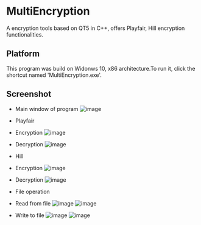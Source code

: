 # MultiEncryption
A encryption tools based on QT5 in C++, offers Playfair, Hill encryption functionalities.

## Platform
This program was build on Widonws 10, x86 architecture.To run it, click the shortcut named 'MultiEncryption.exe'.

## Screenshot

- Main window of program
![image](https://github.com/gaunthan/MultiEncryption/blob/master/images/MainWindow.png)

- Playfair
 - Encryption
![image](https://github.com/gaunthan/MultiEncryption/blob/master/images/PlayfairEncryption.png)
 - Decryption
![image](https://github.com/gaunthan/MultiEncryption/blob/master/images/PlayfairDecryption.png)

- Hill
 - Encryption
![image](https://github.com/gaunthan/MultiEncryption/blob/master/images/HillEncryption.png)
 - Decryption
![image](https://github.com/gaunthan/MultiEncryption/blob/master/images/HillDecryption.png)

- File operation
 - Read from file
![image](https://github.com/gaunthan/MultiEncryption/blob/master/images/ReadFileAction.png)
![image](https://github.com/gaunthan/MultiEncryption/blob/master/images/ReadFileAction2.png)
 - Write to file
![image](https://github.com/gaunthan/MultiEncryption/blob/master/images/WriteFileAction.png)
![image](https://github.com/gaunthan/MultiEncryption/blob/master/images/WriteFileAction2.png)